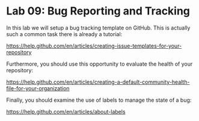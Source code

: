 # Lab 09: Bug Reporting and Tracking

In this lab we will setup a bug tracking template on GitHub.  This is actually such a common task there is already a tutorial:

https://help.github.com/en/articles/creating-issue-templates-for-your-repository

Furthermore, you should use this opportunity to evaluate the health of your repository:

https://help.github.com/en/articles/creating-a-default-community-health-file-for-your-organization

Finally, you should examine the use of labels to manage the state of a bug:

https://help.github.com/en/articles/about-labels
